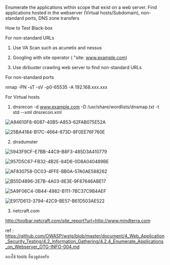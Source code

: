 Enumerate the applications within scope that exist on a web server. Find applications hosted in the webserver (Virtual hosts/Subdomain), non-standard ports, DNS zone transfers

How to Test Black-box

For non-standard URLs

1. Use VA Scan such as acunetix and nessus

2. Googling with site operator ( "site: www.example.com)

3. Use dirbuster crawling web server to find non-standard URLs

For non-standard ports

nmap -PN -sT -sV -p0-65535 -A 192.168.xxx.xxx

For Virtual hosts

1. dnsrecon -d www.example.com -D /usr/share/wordlists/dnsmap.txt -t std --xml dnsrecon.xml

![A84610F8-6087-40B5-A853-62FAB075E52A](https://user-images.githubusercontent.com/60565002/73825623-e53e9200-482e-11ea-90ad-19118528528c.png)

![25BA4184-B17C-4664-873D-8F0EE76F760E](https://user-images.githubusercontent.com/60565002/73825628-e7085580-482e-11ea-9f15-83f73f1da09b.png)

2. dnsdumster

![5943F9CF-E7BB-44C9-B8F3-485D3A410779](https://user-images.githubusercontent.com/60565002/73825688-07d0ab00-482f-11ea-9ca5-99a561d847e2.png)

![957D5C67-FB32-4B2E-84D6-0D8A040489BE](https://user-images.githubusercontent.com/60565002/73825699-0b643200-482f-11ea-97b6-5982ba6a2fee.png)

![AF830758-DC03-4FFE-BB0A-57A0AE588262](https://user-images.githubusercontent.com/60565002/73825708-0f904f80-482f-11ea-9745-58c4f767c408.png)

![B55D4896-2E7B-4A03-8E3E-9F87646ABE17](https://user-images.githubusercontent.com/60565002/73825715-1323d680-482f-11ea-889f-68e7d432c624.png)

![5A9F06C4-0B44-4982-B111-7BC37C9B4AEF](https://user-images.githubusercontent.com/60565002/73825721-17e88a80-482f-11ea-8b5e-10d58f3fb553.png)

![E917D613-3794-42C9-BE57-B61D503AE522](https://user-images.githubusercontent.com/60565002/73825725-1a4ae480-482f-11ea-9921-4dfedf419880.png)













3. netcraft.com

http://toolbar.netcraft.com/site_report?url=http://www.mindterra.com







ref : https://github.com/OWASP/wstg/blob/master/document/4_Web_Application_Security_Testing/4.2_Information_Gathering/4.2.4_Enumerate_Applications_on_Webserver_OTG-INFO-004.md

ลองใช้ tools อื่นๆดูต่อครับ

